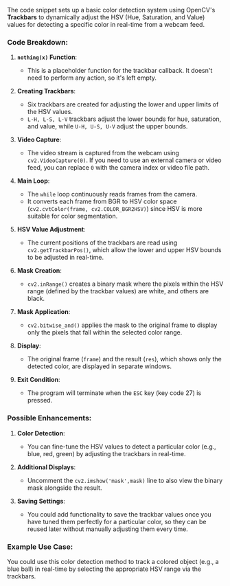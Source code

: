 The code snippet sets up a basic color detection system using OpenCV's **Trackbars** to dynamically adjust the HSV (Hue, Saturation, and Value) values for detecting a specific color in real-time from a webcam feed.

### Code Breakdown:

1. **`nothing(x)` Function**: 
   - This is a placeholder function for the trackbar callback. It doesn't need to perform any action, so it's left empty.

2. **Creating Trackbars**:
   - Six trackbars are created for adjusting the lower and upper limits of the HSV values.
   - `L-H, L-S, L-V` trackbars adjust the lower bounds for hue, saturation, and value, while `U-H, U-S, U-V` adjust the upper bounds.

3. **Video Capture**:
   - The video stream is captured from the webcam using `cv2.VideoCapture(0)`. If you need to use an external camera or video feed, you can replace `0` with the camera index or video file path.

4. **Main Loop**:
   - The `while` loop continuously reads frames from the camera.
   - It converts each frame from BGR to HSV color space (`cv2.cvtColor(frame, cv2.COLOR_BGR2HSV)`) since HSV is more suitable for color segmentation.
   
5. **HSV Value Adjustment**:
   - The current positions of the trackbars are read using `cv2.getTrackbarPos()`, which allow the lower and upper HSV bounds to be adjusted in real-time.

6. **Mask Creation**:
   - `cv2.inRange()` creates a binary mask where the pixels within the HSV range (defined by the trackbar values) are white, and others are black.

7. **Mask Application**:
   - `cv2.bitwise_and()` applies the mask to the original frame to display only the pixels that fall within the selected color range.

8. **Display**:
   - The original frame (`frame`) and the result (`res`), which shows only the detected color, are displayed in separate windows.

9. **Exit Condition**:
   - The program will terminate when the `ESC` key (key code 27) is pressed.

### Possible Enhancements:
1. **Color Detection**:
   - You can fine-tune the HSV values to detect a particular color (e.g., blue, red, green) by adjusting the trackbars in real-time.
   
2. **Additional Displays**:
   - Uncomment the `cv2.imshow('mask',mask)` line to also view the binary mask alongside the result.
   
3. **Saving Settings**:
   - You could add functionality to save the trackbar values once you have tuned them perfectly for a particular color, so they can be reused later without manually adjusting them every time.

### Example Use Case:
You could use this color detection method to track a colored object (e.g., a blue ball) in real-time by selecting the appropriate HSV range via the trackbars.